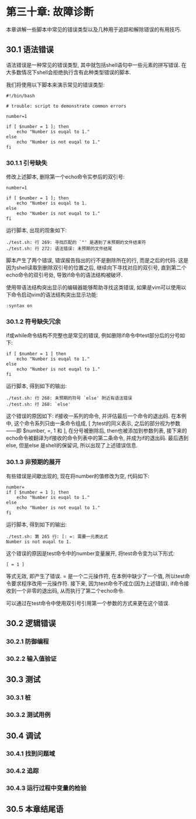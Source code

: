 # 第三十章: 故障诊断 #

本章讲解一些脚本中常见的错误类型以及几种用于追踪和解除错误的有用技巧.

## 30.1 语法错误 ##

语法错误是一种常见的错误类型, 其中就包括shell语句中一些元素的拼写错误. 在大多数情况下shell会拒绝执行含有此种类型错误的脚本.

我们将使用以下脚本来演示常见的错误类型:

```
#!/bin/bash

# trouble: script to demonstrate common errors

number=1

if [ $number = 1 ]; then
    echo "Number is euqal to 1."
else
    echo "Number is not euqal to 1."
fi
```

### 30.1.1 引号缺失 ###

修改上述脚本, 删除第一个echo命令实参后的双引号:

```
number=1

if [ $number = 1 ]; then
    echo "Number is euqal to 1.
else
    echo "Number is not euqal to 1."
fi
```

运行脚本, 出现的现象如下:

```
./test.sh: 行 269: 寻找匹配的 `"' 是遇到了未预期的文件结束符
./test.sh: 行 272: 语法错误: 未预期的文件结尾
```

脚本产生了两个错误, 错误报告指出的行不是删除所在的行, 而是之后的代码. 这是因为shell读取到删除双引号的位置之后, 继续向下寻找对应的双引号, 直到第二个echo命令的双引号处, 导致if命令的语法结构被破坏.

使用带语法结构突出显示的编辑器能够帮助寻找这类错误, 如果是vim可以使用以下命令启动vim的语法结构突出显示功能:

```
:syntax on
```

### 30.1.2 符号缺失冗余 ###

if或while命令结构不完整也是常见的错误, 例如删除if命令中test部分后的分号如下:

```
if [ $number = 1 ] then
    echo "Number is euqal to 1."
else
    echo "Number is not euqal to 1."
fi
```

运行脚本, 得到如下的输出:

```
./test.sh: 行 268: 未预期的符号 `else' 附近有语法错误
./test.sh: 行 268: `else'
```

这个错误的原因如下: if接收一系列的命令, 并评估最后一个命令的退出码. 在本例中, 这个命令系列只由一条命令组成, [ 为test的同义表示, 之后的部分视为参数——即 $number, =, 1 和 ], 在分号被删除后, then也被添加到参数列表,
接下来的echo命令被翻译为if接收的命令列表中的第二条命令, 并成为if的退出码. 最后遇到else, 但是else 是shell的保留词, 所以出现了上述错误信息.

### 30.1.3 非预期的展开 ###

有些错误是间歇出现的, 现在将number的值修改为空, 代码如下:

```
number=
if [ $number = 1 ]; then
    echo "Number is euqal to 1."
else
    echo "Number is not euqal to 1."
fi
```

运行脚本, 得到如下的输出:

```
./test.sh: 第 265 行: [: =: 需要一元表达式
Number is not euqal to 1.
```

这个错误的原因是test命令中的number变量展开, 将test命令变为以下形式:

```
[ = 1 ]
```

等式无效, 即产生了错误. = 是一个二元操作符, 在本例中缺少了一个值, 所以test命令要求程序改用一元操作符. 接下来, 因为test命令不成立(因为上述错误), if命令接收到一个非零的退出码, 从而执行了第二个echo命令.

可以通过在test命令中使用双引号引用第一个参数的方式来更在这个错误.

## 30.2 逻辑错误 ##

### 30.2.1 防御编程 ###

### 30.2.2 输入值验证 ###

## 30.3 测试 ##

### 30.3.1 桩 ###

### 30.3.2 测试用例 ###

## 30.4 调试 ##

### 30.4.1 找到问题域 ###

### 30.4.2 追踪 ###

### 30.4.3 运行过程中变量的检验 ###

## 30.5 本章结尾语 ##
